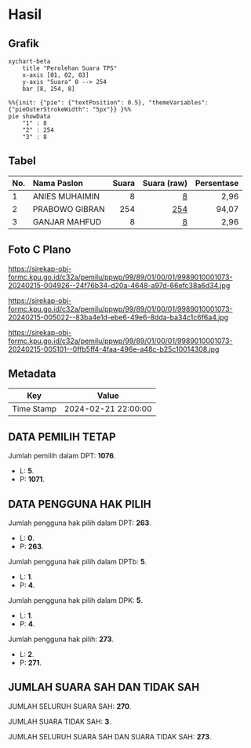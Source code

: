 # Hasil

## Grafik

```mermaid
xychart-beta
    title "Perolehan Suara TPS"
    x-axis [01, 02, 03]
    y-axis "Suara" 0 --> 254
    bar [8, 254, 8]
```

```mermaid
%%{init: {"pie": {"textPosition": 0.5}, "themeVariables": {"pieOuterStrokeWidth": "5px"}} }%%
pie showData
    "1" : 8
    "2" : 254
    "3" : 8
```

## Tabel

| No. | Nama Paslon    | Suara | Suara (raw) | Persentase |
|:--- |:-------------- | -----:| -----------:| ----------:|
| 1   | ANIES MUHAIMIN | 8     | [8][p-1]    | 2,96       |
| 2   | PRABOWO GIBRAN | 254   | [254][p-2]  | 94,07      |
| 3   | GANJAR MAHFUD  | 8     | [8][p-3]    | 2,96       |


[p-1]: https://github.com/gigit-pemilu/pemilu-2024-99-luar-negeri/blob/main/pilpres/hitung-suara/sub/99-luar-negeri/sub/89-penang-malaysia/sub/01-penang-malaysia/sub/0001-penang-malaysia/sub/073-ksk-058/sub/paslon-1.txt
[p-2]: https://github.com/gigit-pemilu/pemilu-2024-99-luar-negeri/blob/main/pilpres/hitung-suara/sub/99-luar-negeri/sub/89-penang-malaysia/sub/01-penang-malaysia/sub/0001-penang-malaysia/sub/073-ksk-058/sub/paslon-2.txt
[p-3]: https://github.com/gigit-pemilu/pemilu-2024-99-luar-negeri/blob/main/pilpres/hitung-suara/sub/99-luar-negeri/sub/89-penang-malaysia/sub/01-penang-malaysia/sub/0001-penang-malaysia/sub/073-ksk-058/sub/paslon-3.txt

## Foto C Plano

https://sirekap-obj-formc.kpu.go.id/c32a/pemilu/ppwp/99/89/01/00/01/9989010001073-20240215-004926--24f76b34-d20a-4648-a97d-66efc38a6d34.jpg

https://sirekap-obj-formc.kpu.go.id/c32a/pemilu/ppwp/99/89/01/00/01/9989010001073-20240215-005022--83ba4e1d-ebe6-49e6-8dda-ba34c1c6f6a4.jpg

https://sirekap-obj-formc.kpu.go.id/c32a/pemilu/ppwp/99/89/01/00/01/9989010001073-20240215-005101--0ffb5ff4-4faa-496e-a48c-b25c10014308.jpg


## Metadata

| Key        | Value               |
| ---------- | ------------------- |
| Time Stamp | 2024-02-21 22:00:00 |


## DATA PEMILIH TETAP

Jumlah pemilih dalam DPT: **1076**.
 * L: **5**.
 * P: **1071**.

## DATA PENGGUNA HAK PILIH

Jumlah pengguna hak pilih dalam DPT: **263**.
 * L: **0**.
 * P: **263**.

Jumlah pengguna hak pilih dalam DPTb: **5**.
 * L: **1**.
 * P: **4**.

Jumlah pengguna hak pilih dalam DPK: **5**.
 * L: **1**.
 * P: **4**.

Jumlah pengguna hak pilih: **273**.
 * L: **2**.
 * P: **271**.

## JUMLAH SUARA SAH DAN TIDAK SAH

JUMLAH SELURUH SUARA SAH: **270**.

JUMLAH SUARA TIDAK SAH: **3**.

JUMLAH SELURUH SUARA SAH DAN SUARA TIDAK SAH: **273**.


